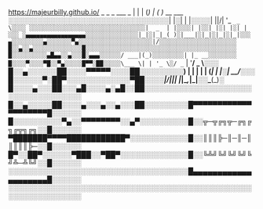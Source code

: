 
https://majeurbilly.github.io/    _   _ _     ___ _
                                 | | | (_)   |_ _( )_ __ ___
░░░░░░░░░░░░░░░░░░░░░░░░░░░░░░░░░| |░| | |░░░░| ||/| '_ ` _ \░░░░
░░░░░░░░░░░░░░░░░░░░░░░░░░░░░░░░░|  _  | |░░░░| |░░| |░| |░| |░░░
░▄▄▄▄▄▄▄▄▄▄▄▄▄▄▄▄▄░░░░░░░░░░░░░░░|_|░|_|_( )░|___|░|_|░|_|░|_|░░░
▄░░░░░░░░░▄░░░░░░░▀▄░░░░░░░░░░░░░░░░░░░░░|/░░░░░░░░░░░░░░░░░░░░░░
█░░▄░░▄░░░░░░░░░░░░░░█░░░░░░░░░░░░░░░░░░░░░░░░░░░░░░░░░░░░░░░░░░░
█░░░░░░░░░░▄█▄▄░░▄░░░█░▄▄▄░░░░░░/ ___|(_)░░░░░░░░░| |_ __░░░░░░░░
█░░░░▀░░░░▀█░░▀▄░░░░░█▀▀░██░░░░░\___ \| | '_ \░/ _` | '__/ _ \░░░
█░░▄░░░░░░██░░░░▀▀▀▀▀░░░░██░░░░░░░░░) | | | | | (_| | |░|  __/░░░
█░░░░░░▀░██▀░░░░░░░░░░░░░▀██░░░░|____/|_|_| |_|\__,_|_|░░\___(_)░
█░░░░▄░░░██░░░▄█░░░░▄░▄█░░██░░░░░░░░░░░░░░░░░░░░░░░░░░░░░░░░░░░░░
█░░▄░░░░░██░░░░▄░░░▄░░▄░░░██░░░░░░░░░█▀▀▀▀▀▀▀▀▀▀▀▀▀▀▀▀▀▀▀▀█░░░░░░
█░░░░░░░░░░▀▄░░▀▀▀▀▀▀▀▀░░▄▀░░░░░░░░░░█░░╦─╦╔╗╦─╔╗╔╗╔╦╗╔╗░░█░░░░░░
▀███████▀▀▀▀████████████▀░░░░░░░░░░░░█░░║║║╠─║─║─║║║║║╠─░░█░░░░░░
█▀░░██▀░░░░░░▀███░░▀██▀░░░░░░░░░░░░░░█░░╚╩╝╚╝╚╝╚╝╚╝╩─╩╚╝░░█░░░░░░
░░░░░░░░░░░░░░░░░░░░░░░░░░░░░░░░░░░░░█▄▄▄▄▄▄▄▄▄▄▄▄▄▄▄▄▄▄▄▄█░░░░░░
░░░░░░░░░░░░░░░░░░░░░░░░░░░░░░░░░░░░░░░░░░░░░░░░░░░░░░░░░░░░░░░░░

